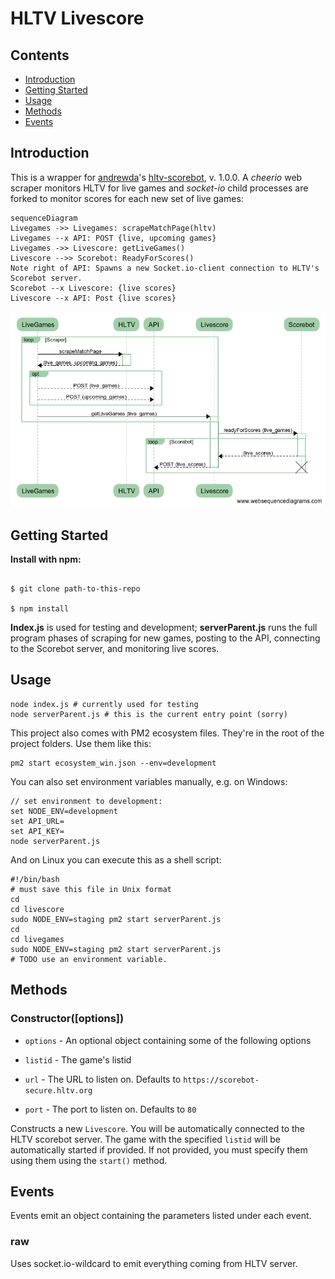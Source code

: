 
# HLTV Livescore


## Contents

-  [Introduction](#introduction)
-  [Getting Started](#getting-started)
-  [Usage](#usage)
-  [Methods](#methods)
-  [Events](#events)


## Introduction


This is a wrapper for [andrewda](https://github.com/andrewda)'s [hltv-scorebot](https://github.com/andrewda/hltv-livescore), v. 1.0.0. A *cheerio* web scraper monitors HLTV for live games and *socket-io* child processes are forked to monitor scores for each new set of live games:  

```mermaid
sequenceDiagram
Livegames ->> Livegames: scrapeMatchPage(hltv)
Livegames --x API: POST {live, upcoming games}
Livegames ->> Livescore: getLiveGames()
Livescore -->> Scorebot: ReadyForScores()
Note right of API: Spawns a new Socket.io-client connection to HLTV's Scorebot server.
Scorebot --x Livescore: {live scores}
Livescore --x API: Post {live scores}
```

![UML Sequence Diagram](diagram.png)


## Getting Started


**Install with npm:**


```CMD

$ git clone path-to-this-repo

$ npm install

```
**Index.js** is used for testing and development; **serverParent.js** runs the full program phases of scraping for new games, posting to the API, connecting to the Scorebot server, and monitoring live scores.  
  

## Usage

```CMD
node index.js # currently used for testing
node serverParent.js # this is the current entry point (sorry)

```
This project also comes with PM2 ecosystem files. They're in the root of the project folders. Use them like this:

```
pm2 start ecosystem_win.json --env=development

```
You can also set environment variables manually, e.g. on Windows:

```console
// set environment to development:
set NODE_ENV=development
set API_URL=
set API_KEY=
node serverParent.js
```
And on Linux you can execute this as a shell script:
```console
#!/bin/bash
# must save this file in Unix format
cd 
cd livescore
sudo NODE_ENV=staging pm2 start serverParent.js
cd
cd livegames
sudo NODE_ENV=staging pm2 start serverParent.js
# TODO use an environment variable.
```

## Methods
  
### Constructor([options])

-  `options` - An optional object containing some of the following options

-  `listid` - The game's listid

-  `url` - The URL to listen on. Defaults to `https://scorebot-secure.hltv.org`

-  `port` - The port to listen on. Defaults to `80`


Constructs a new `Livescore`. You will be automatically connected to the HLTV scorebot server. The game with the specified `listid` will be automatically started if provided. If not provided, you must specify them using them using the `start()` method.

## Events

Events emit an object containing the parameters listed under each event.

### raw

Uses socket.io-wildcard to emit everything coming from HLTV server.